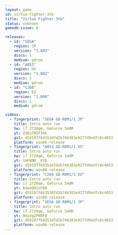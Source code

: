 ```yaml
---
layout: game
id: virtua-fighter-3tb
title: "Virtua Fighter 3tb"
status: unknown
gamedb-issue: 0

releases:
  - id: "SEGA"
    region: JP
    version: "1.003"
    discs: 1
    medium: gdrom
  - id: "A053"
    region: US
    version: "1.002"
    discs: 1
    medium: gdrom
  - id: "C260"
    region: EU
    version: "1.000"
    discs: 1
    medium: gdrom

videos:
  - fingerprint: "SEGA GD-ROM1/1 JP"
    title: Intro auto run
    hw: i7 2720qm, GeForce 540M
    yt: Zd6u7NSF34k
    git: d59197f84353d7d2b746383e9277d9ed7c8c4053
    platform: win86-release
  - fingerprint: "A053 GD-ROM1/1 US"
    title: Intro auto run
    hw: i7 2720qm, GeForce 540M
    yt: 1HFWNM__6YE
    git: d59197f84353d7d2b746383e9277d9ed7c8c4053
    platform: win86-release
  - fingerprint: "C260 GD-ROM1/1 EU"
    title: Intro auto run
    hw: i7 2720qm, GeForce 540M
    yt: bSwxQ92sF00
    git: d59197f84353d7d2b746383e9277d9ed7c8c4053
    platform: win86-release
  - fingerprint: "SEGA GD-ROM1/1 JP"
    title: Intro auto run
    hw: i7 2720qm, GeForce 540M
    yt: 9huYq2PKRF0
    git: d59197f84353d7d2b746383e9277d9ed7c8c4053
    platform: win86-release
---
```

